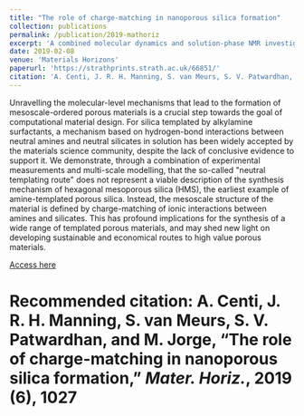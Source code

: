 ```yaml
---
title: "The role of charge-matching in nanoporous silica formation"
collection: publications
permalink: /publication/2019-mathoriz
excerpt: 'A combined molecular dynamics and solution-phase NMR investigation of the assembly pathway of surfactant-templated HMS silica.'
date: 2019-02-08
venue: 'Materials Horizons'
paperurl: 'https://strathprints.strath.ac.uk/66851/'
citation: 'A. Centi, J. R. H. Manning, S. van Meurs, S. V. Patwardhan, and M. Jorge, “The role of charge-matching in nanoporous silica formation,” Mater. Horiz., 2019 (6), 1027'
---
```

Unravelling the molecular-level mechanisms that lead to the formation of mesoscale-ordered porous materials is a crucial step towards the goal of computational material design. For silica templated by alkylamine surfactants, a mechanism based on hydrogen-bond interactions between neutral amines and neutral silicates in solution has been widely accepted by the materials science community, despite the lack of conclusive evidence to support it. We demonstrate, through a combination of experimental measurements and multi-scale modelling, that the so-called "neutral templating route" does not represent a viable description of the synthesis mechanism of hexagonal mesoporous silica (HMS), the earliest example of amine-templated porous silica. Instead, the mesoscale structure of the material is defined by charge-matching of ionic interactions between amines and silicates. This has profound implications for the synthesis of a wide range of templated porous materials, and may shed new light on developing sustainable and economical routes to high value porous materials.

[Access here](https://strathprints.strath.ac.uk/66851/)

# Recommended citation: A. Centi, J. R. H. Manning, S. van Meurs, S. V. Patwardhan, and M. Jorge, “The role of charge-matching in nanoporous silica formation,” _Mater. Horiz._, 2019 (**6**), 1027
